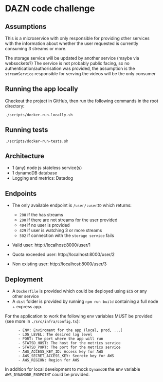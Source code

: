 # DAZN code challenge

## Assumptions

This is a microservice with only responsible for providing other services with the information about whether the user requested is currently consuming 3 streams or more.

The storage service will be updated by another service (maybe via websockets?)
The service is not probably public facing, so no authentication/authorisation was provided, the assumption is the `streamService` responsible for serving the videos will be the only consumer

## Running the app locally

Checkout the project in GitHub, then run the following commands in the root directory:

```
./scripts/docker-run-locally.sh
```

## Running tests

```
./scripts/docker-run-tests.sh
```

## Architecture

- 1 (any) node js stateless service(s)
- 1 dynamoDB database
- Logging and metrics: Datadog

## Endpoints

- The only available endpoint is `/user/:userID` which returns:
    - `200` if the has streams
    - `200` if there are not streams for the user provided
    - `404` if no user is provided
    - `429` if user is watching 3 or more streams
    - `502` if connection with the `storage service` fails

- Valid user: http://localhost:8000/user/1
- Quota exceeded user: http://localhost:8000/user/2
- Non existing user: http://localhost:8000/user/3

## Deployment

- A `Dockerfile` is provided which could be deployed using `ECS` or any other service
- A `dist` folder is provided by running `npm run build` containing a full node + express app.

For the application to work the following env variables MUST be provided (see more in `./src/infra/config.ts`):

```
      - ENV: Enviroment for the app (local, prod, ...)
      - LOG_LEVEL: The desired log level
      - PORT: The port where the app will run
      - STATSD_HOST: The host for the metrics service
      - STATSD_PORT: The port for the metrics service
      - AWS_ACCESS_KEY_ID: Access key for AWS
      - AWS_SECRET_ACCESS_KEY: Secrete key for AWS
      - AWS_REGION: Region for AWS
```

In addition for local development to mock `DynamoDB` the env variable `AWS_DYNAMODB_ENDPOINT` could be provided.